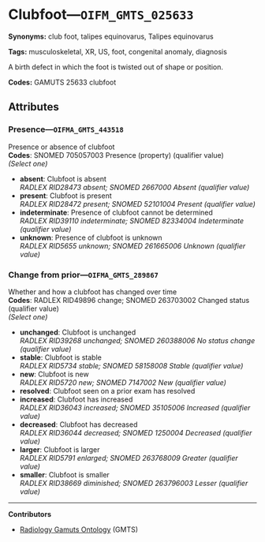 # Clubfoot—`OIFM_GMTS_025633`

**Synonyms:** club foot, talipes equinovarus, Talipes equinovarus

**Tags:** musculoskeletal, XR, US, foot, congenital anomaly, diagnosis

A birth defect in which the foot is twisted out of shape or position.

**Codes:** GAMUTS 25633 clubfoot

## Attributes

### Presence—`OIFMA_GMTS_443518`

Presence or absence of clubfoot  
**Codes**: SNOMED 705057003 Presence (property) (qualifier value)  
*(Select one)*

- **absent**: Clubfoot is absent  
_RADLEX RID28473 absent; SNOMED 2667000 Absent (qualifier value)_
- **present**: Clubfoot is present  
_RADLEX RID28472 present; SNOMED 52101004 Present (qualifier value)_
- **indeterminate**: Presence of clubfoot cannot be determined  
_RADLEX RID39110 indeterminate; SNOMED 82334004 Indeterminate (qualifier value)_
- **unknown**: Presence of clubfoot is unknown  
_RADLEX RID5655 unknown; SNOMED 261665006 Unknown (qualifier value)_

### Change from prior—`OIFMA_GMTS_289867`

Whether and how a clubfoot has changed over time  
**Codes**: RADLEX RID49896 change; SNOMED 263703002 Changed status (qualifier value)  
*(Select one)*

- **unchanged**: Clubfoot is unchanged  
_RADLEX RID39268 unchanged; SNOMED 260388006 No status change (qualifier value)_
- **stable**: Clubfoot is stable  
_RADLEX RID5734 stable; SNOMED 58158008 Stable (qualifier value)_
- **new**: Clubfoot is new  
_RADLEX RID5720 new; SNOMED 7147002 New (qualifier value)_
- **resolved**: Clubfoot seen on a prior exam has resolved  
- **increased**: Clubfoot has increased  
_RADLEX RID36043 increased; SNOMED 35105006 Increased (qualifier value)_
- **decreased**: Clubfoot has decreased  
_RADLEX RID36044 decreased; SNOMED 1250004 Decreased (qualifier value)_
- **larger**: Clubfoot is larger  
_RADLEX RID5791 enlarged; SNOMED 263768009 Greater (qualifier value)_
- **smaller**: Clubfoot is smaller  
_RADLEX RID38669 diminished; SNOMED 263796003 Lesser (qualifier value)_

---

**Contributors**

- [Radiology Gamuts Ontology](https://gamuts.net/) (GMTS)